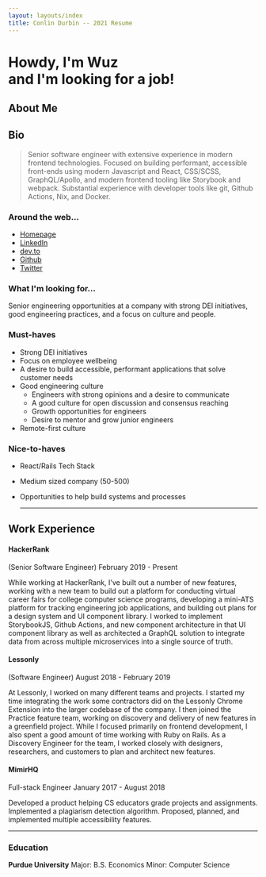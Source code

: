 ```yaml
---
layout: layouts/index
title: Conlin Durbin -- 2021 Resume
---
```


<h1 class="typescale:14 wght:900 drop-shadow:gray-haze">Howdy, I'm Wuz  <br /> and I'm looking for a job!</h1>

## About Me


## Bio

> Senior software engineer with extensive experience in modern frontend technologies. Focused on building performant, accessible front-ends using modern Javascript and React, CSS/SCSS, GraphQL/Apollo, and modern frontend tooling like Storybook and webpack. Substantial experience with developer tools like git, Github Actions, Nix, and Docker.

### Around the web...

- [Homepage](https://wuz.sh)
- [LinkedIn](https://linkedin.com/in/wuz)
- [dev.to](https://dev.to/wuz)
- [Github](https://github.com/wuz)
- [Twitter](https://twitter.com/CallMeWuz)

### What I'm looking for...

Senior engineering opportunities at a company with strong DEI initiatives, good engineering practices, and a focus on culture and people.

### Must-haves
- Strong DEI initiatives
- Focus on employee wellbeing
- A desire to build accessible, performant applications that solve customer needs
- Good engineering culture
    - Engineers with strong opinions and a desire to communicate
    - A good culture for open discussion and consensus reaching
    - Growth opportunities for engineers
    - Desire to mentor and grow junior engineers
- Remote-first culture

### Nice-to-haves
- React/Rails Tech Stack
- Medium sized company (50-500)
- Opportunities to help build systems and processes

    ---

## Work Experience

#### HackerRank
(Senior Software Engineer)
February 2019 - Present

While working at HackerRank, I've built out a number of new features, working with a new team to build out a platform for conducting virtual career fairs for college computer science programs, developing a mini-ATS platform for tracking engineering job applications, and building out plans for a design system and UI component library. I worked to implement StorybookJS, Github Actions, and new component architecture in that UI component library as well as architected a GraphQL solution to integrate data from across multiple microservices into a single source of truth.


#### Lessonly
(Software Engineer)
August 2018 - February 2019

At Lessonly, I worked on many different teams and projects. I started my time integrating the work some contractors did on the Lessonly Chrome Extension into the larger codebase of the company. I then joined the Practice feature team, working on discovery and delivery of new features in a greenfield project. While I focused primarily on frontend development, I also spent a good amount of time working with Ruby on Rails. As a Discovery Engineer for the team, I worked closely with designers, researchers, and customers to plan and architect new features.


#### MimirHQ 
Full-stack Engineer
January 2017 - August 2018

Developed a product helping CS educators grade projects and assignments. Implemented a plagiarism detection algorithm. Proposed, planned, and implemented multiple accessibility features.

---

### Education
**Purdue University**
Major: B.S. Economics
Minor: Computer Science

